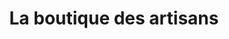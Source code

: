 ---
title: "La boutique des artisans"
url: /gonfreville-lorcher/la-boutique-des-artisans/
shop: charcuterie
---